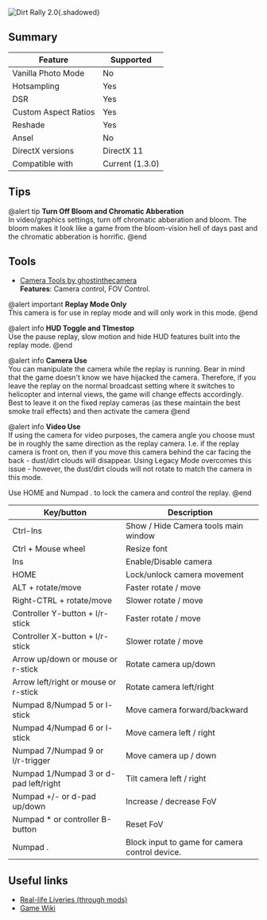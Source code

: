 ![Dirt Rally 2.0](Images\dirtrally2header.png "Shot by Ghostinthecamera"){.shadowed}

## Summary

Feature | Supported
--|--
Vanilla Photo Mode | No
Hotsampling | Yes
DSR | Yes
Custom Aspect Ratios | Yes
Reshade | Yes
Ansel | No
DirectX versions | DirectX 11
Compatible with | Current (1.3.0)

## Tips

@alert tip
**Turn Off Bloom and Chromatic Abberation**  
In video/graphics settings, turn off chromatic abberation and bloom. The bloom makes it look like a game from the bloom-vision hell of days past and the chromatic abberation is horrific.
@end
 
## Tools

* [Camera Tools by ghostinthecamera](https://github.com/ghostinthecamera/IGCS-GITC)  
**Features**: Camera control, FOV Control.

@alert important
**Replay Mode Only**  
This camera is for use in replay mode and will only work in this mode.
@end

@alert info
**HUD Toggle and TImestop**  
Use the pause replay, slow motion and hide HUD features built into the replay mode.
@end

@alert info
**Camera Use**  
You can manipulate the camera while the replay is running. Bear in mind that the game doesn't know we have hijacked the camera. Therefore, if you leave the replay on the normal broadcast setting where it switches to helicopter and internal views, the game will change effects accordingly. Best to leave it on the fixed replay cameras (as these maintain the best smoke trail effects) and then activate the camera
@end

@alert info
**Video Use**  
If using the camera for video purposes, the camera angle you choose must be in roughly the same direction as the replay camera. I.e. if the replay camera is front on, then if you move this camera behind the car facing the back - dust/dirt clouds will disappear. Using Legacy Mode overcomes this issue - however, the dust/dirt clouds will not rotate to match the camera in this mode.

Use HOME and Numpad . to lock the camera and control the replay.
@end


Key/button | Description
--|--
Ctrl-Ins | Show / Hide Camera tools main window
Ctrl + Mouse wheel | Resize font
Ins | Enable/Disable camera
HOME | Lock/unlock camera movement
ALT + rotate/move | Faster rotate / move
Right-CTRL + rotate/move | Slower rotate / move
Controller Y-button + l/r-stick | Faster rotate / move
Controller X-button + l/r-stick | Slower rotate / move
Arrow up/down or mouse or r-stick | Rotate camera up/down
Arrow left/right or mouse or r-stick | Rotate camera left/right
Numpad 8/Numpad 5 or l-stick | Move camera forward/backward
Numpad 4/Numpad 6 or l-stick | Move camera left / right
Numpad 7/Numpad 9 or l/r-trigger | Move camera up / down
Numpad 1/Numpad 3 or d-pad left/right | Tilt camera left / right
Numpad +/- or d-pad up/down | Increase / decrease FoV
Numpad * or controller B-button | Reset FoV
Numpad . | Block input to game for camera control device.


## Useful links

* [Real-life Liveries (through mods)](https://www.racedepartment.com/forums/dirt-rally-2-0-mods.536/)  
* [Game Wiki](https://dirt.fandom.com/wiki/DiRT_Rally_2.0)  
